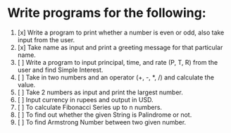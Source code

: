 # Write programs for the following:

1. [x] Write a program to print whether a number is even or odd, also take input from the user.
2. [x] Take name as input and print a greeting message for that particular name.
3. [ ] Write a program to input principal, time, and rate (P, T, R) from the user and find Simple Interest.
4. [ ] Take in two numbers and an operator (+, -, *, /) and calculate the value.
5. [ ] Take 2 numbers as input and print the largest number.
6. [ ] Input currency in rupees and output in USD.
7. [ ] To calculate Fibonacci Series up to n numbers.
8. [ ] To find out whether the given String is Palindrome or not.
9. [ ] To find Armstrong Number between two given number.

